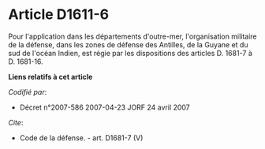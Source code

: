 # Article D1611-6

Pour l'application dans les départements d'outre-mer, l'organisation militaire de la défense, dans les zones de défense des
Antilles, de la Guyane et du sud de l'océan Indien, est régie par les dispositions des articles D. 1681-7 à D. 1681-16.

**Liens relatifs à cet article**

_Codifié par_:

  - Décret n°2007-586 2007-04-23 JORF 24 avril 2007

_Cite_:

  - Code de la défense. - art. D1681-7 (V)
